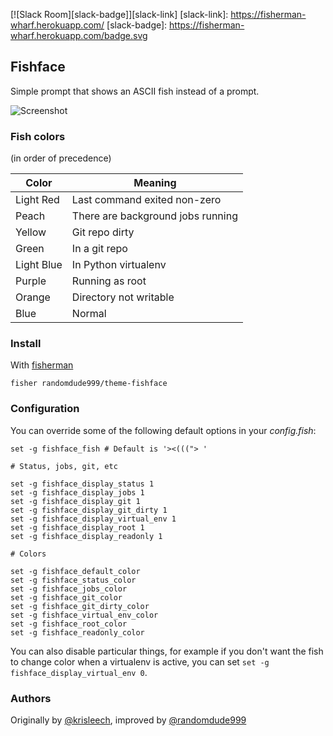 [![Slack Room][slack-badge]][slack-link]
[slack-link]: https://fisherman-wharf.herokuapp.com/
[slack-badge]: https://fisherman-wharf.herokuapp.com/badge.svg

## Fishface

Simple prompt that shows an ASCII fish instead of a prompt.

![Screenshot](https://cloud.githubusercontent.com/assets/10598847/15026896/6ea5d9ec-1249-11e6-9144-58fccbc28b72.png)

### Fish colors

(in order of precedence)

| Color | Meaning |
| --- | --- |
| Light Red | Last command exited non-zero |
| Peach | There are background jobs running |
| Yellow | Git repo dirty |
| Green | In a git repo |
| Light Blue | In Python virtualenv |
| Purple | Running as root |
| Orange | Directory not writable |
| Blue | Normal |

### Install

With [fisherman](https://github.com/fisherman/fisherman)

```
fisher randomdude999/theme-fishface
```

### Configuration

You can override some of the following default options in your *config.fish*:

```fish
set -g fishface_fish # Default is '><((("> '

# Status, jobs, git, etc

set -g fishface_display_status 1
set -g fishface_display_jobs 1
set -g fishface_display_git 1
set -g fishface_display_git_dirty 1
set -g fishface_display_virtual_env 1
set -g fishface_display_root 1
set -g fishface_display_readonly 1

# Colors

set -g fishface_default_color
set -g fishface_status_color
set -g fishface_jobs_color
set -g fishface_git_color
set -g fishface_git_dirty_color
set -g fishface_virtual_env_color
set -g fishface_root_color
set -g fishface_readonly_color
```

You can also disable particular things, for example if you don't want the fish to change color when a virtualenv is active, you can set `set -g fishface_display_virtual_env 0`.

### Authors

Originally by [@krisleech](https://github.com/krisleech), improved by [@randomdude999](https://github.com/randomdude999)


